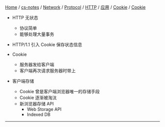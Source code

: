 [Home](https://mengxianbin.github.io) /
[cs-notes](https://mengxianbin.github.io/cs-notes/site) /
[Network](https://mengxianbin.github.io/cs-notes/site/Network) /
[Protocol](https://mengxianbin.github.io/cs-notes/site/Network/Protocol) /
[HTTP](https://mengxianbin.github.io/cs-notes/site/Network/Protocol/HTTP) /
[应用](https://mengxianbin.github.io/cs-notes/site/Network/Protocol/HTTP/%E5%BA%94%E7%94%A8) /
[Cookie](https://mengxianbin.github.io/cs-notes/site/Network/Protocol/HTTP/%E5%BA%94%E7%94%A8/Cookie) /
[Cookie](https://mengxianbin.github.io/cs-notes/site/Network/Protocol/HTTP/%E5%BA%94%E7%94%A8/Cookie/Cookie)

* HTTP 无状态
    * 协议简单
    * 能够处理大量事务

* HTTP/1.1 引入 Cookie 保存状态信息

* Cookie
    * 服务器发给客户端
    * 客户端再次请求服务器时带上

* 客户端存储
    * Cookie 曾是客户端浏览器唯一的存储手段
    * Cookie 逐渐被淘汰
    * 新浏览器存储 API
        * Web Storage API
        * Indexed DB

---
